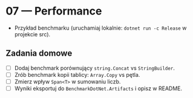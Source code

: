 # 07 — Performance
- Przykład benchmarku (uruchamiaj lokalnie: `dotnet run -c Release` w projekcie src).


## Zadania domowe
- [ ] Dodaj benchmark porównujący `string.Concat` vs `StringBuilder`.
- [ ] Zrób benchmark kopii tablicy: `Array.Copy` vs pętla.
- [ ] Zmierz wpływ `Span<T>` w sumowaniu liczb.
- [ ] Wyniki eksportuj do `BenchmarkDotNet.Artifacts` i opisz w README.
